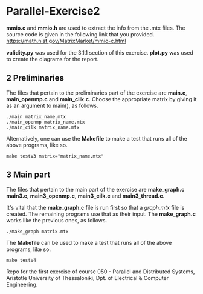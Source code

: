 # Parallel-Exercise2

**mmio.c** and **mmio.h** are used to extract the info from the .mtx files.
The source code is given in the following link that you provided.
https://math.nist.gov/MatrixMarket/mmio-c.html

**validity.py** was used for the 3.1.1 section of this exercise.
**plot.py** was used to create the diagrams for the report.

## **2 Preliminaries**
The files that pertain to the preliminaries part of the exercise are
**main.c**, **main_openmp.c** and **main_cilk.c**. Choose the appropriate 
matrix by giving it as an argument to main(), as follows.

```
./main matrix_name.mtx
./main_openmp matrix_name.mtx
./main_cilk matrix_name.mtx
```
Alternatively, one can use the **Makefile** to make a test that runs all of the
above programs, like so.
```
make testV3 matrix="matrix_name.mtx"
```
## **3 Main part**
The files that pertain to the main part of the exercise are **make_graph.c**
**main3.c**, **main3_openmp.c**, **main3_cilk.c** and **main3_thread.c**.

It's vital that the **make_graph.c** file is run first so that a *graph.mtx*
file is created. The remaining programs use that as their input.
The **make_graph.c** works like the previous ones, as follows.
```
./make_graph matrix.mtx
```
The **Makefile**  can be used to make a test that runs all of the
above programs, like so.
```
make testV4
```


Repo for the first exercise of course 050 - Parallel and Distributed Systems, Aristotle University of Thessaloniki, Dpt. of Electrical & Computer Engineering.
